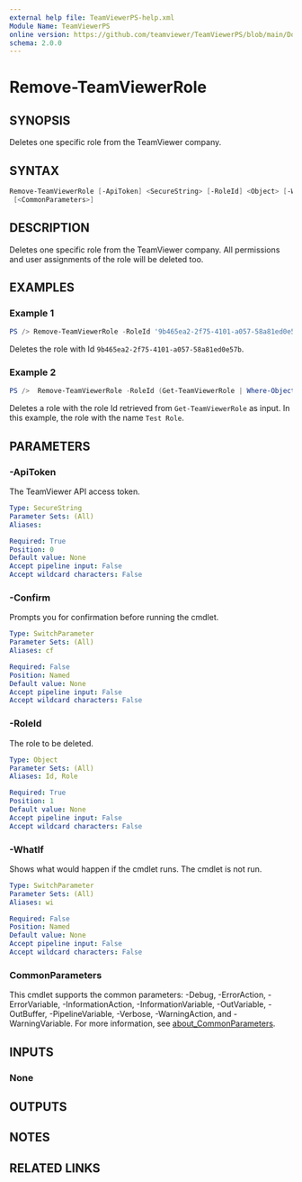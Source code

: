 ```yaml
---
external help file: TeamViewerPS-help.xml
Module Name: TeamViewerPS
online version: https://github.com/teamviewer/TeamViewerPS/blob/main/Docs/Help/Remove-TeamViewerRole.md
schema: 2.0.0
---
```


# Remove-TeamViewerRole

## SYNOPSIS

Deletes one specific role from the TeamViewer company.

## SYNTAX

```powershell
Remove-TeamViewerRole [-ApiToken] <SecureString> [-RoleId] <Object> [-WhatIf] [-Confirm]
 [<CommonParameters>]
```

## DESCRIPTION

Deletes one specific role from the TeamViewer company.
All permissions and user assignments of the role will be deleted too.

## EXAMPLES

### Example 1

```powershell
PS /> Remove-TeamViewerRole -RoleId '9b465ea2-2f75-4101-a057-58a81ed0e57b'
```

Deletes the role with Id `9b465ea2-2f75-4101-a057-58a81ed0e57b`.

### Example 2

```powershell
PS />  Remove-TeamViewerRole -RoleId (Get-TeamViewerRole | Where-Object { ($_.RoleName -eq 'Test Role') } ).RoleID
```

Deletes a role with the role Id retrieved from `Get-TeamViewerRole` as input.
In this example, the role with the name `Test Role`.

## PARAMETERS

### -ApiToken

The TeamViewer API access token.

```yaml
Type: SecureString
Parameter Sets: (All)
Aliases:

Required: True
Position: 0
Default value: None
Accept pipeline input: False
Accept wildcard characters: False
```

### -Confirm

Prompts you for confirmation before running the cmdlet.

```yaml
Type: SwitchParameter
Parameter Sets: (All)
Aliases: cf

Required: False
Position: Named
Default value: None
Accept pipeline input: False
Accept wildcard characters: False
```

### -RoleId

The role to be deleted.

```yaml
Type: Object
Parameter Sets: (All)
Aliases: Id, Role

Required: True
Position: 1
Default value: None
Accept pipeline input: False
Accept wildcard characters: False
```

### -WhatIf

Shows what would happen if the cmdlet runs.
The cmdlet is not run.

```yaml
Type: SwitchParameter
Parameter Sets: (All)
Aliases: wi

Required: False
Position: Named
Default value: None
Accept pipeline input: False
Accept wildcard characters: False
```

### CommonParameters

This cmdlet supports the common parameters: -Debug, -ErrorAction, -ErrorVariable, -InformationAction, -InformationVariable, -OutVariable, -OutBuffer, -PipelineVariable, -Verbose, -WarningAction, and -WarningVariable. For more information, see [about_CommonParameters](http://go.microsoft.com/fwlink/?LinkID=113216).

## INPUTS

### None

## OUTPUTS

## NOTES

## RELATED LINKS
